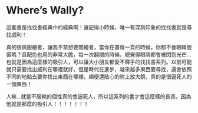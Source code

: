 # Where’s Wally?

這套書是找找書經典中的經典啊！還記得小時候，唯一有深刻印象的找找書就是尋找威利！

真的很佩服繪者，讓我不禁想要問繪者，當你在畫每一頁的時候，你都不會眼睛脫窗嗎？且配色也用的非常大膽，每一次翻閱的時候，總覺得眼睛都會被閃到光芒…也就是因為這麼樣的吸引人，可以讓大小朋友都愛不釋手的找找書系列。以前可能就只需要找出威利在哪裡就好，但是時代在進步，越來越多東西要尋找，還會依照不同的地點去要你找出東西在哪裡，順便還貼心的附上放大鏡，真的是很逼死人的一個東西！

人嘛…就是不服輸的個性真的會逼死人，所以這系列的書才會這麼樣的長青。因為他就是那麼的吸引人！！！！！！！